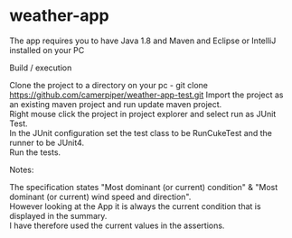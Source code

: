 # weather-app



The app requires you to have Java 1.8 and Maven and Eclipse or IntelliJ installed on your PC

Build / execution 

Clone the project to a directory on your pc - git clone https://github.com/camerpiper/weather-app-test.git
Import the project as an existing maven project and run update maven project.  
Right mouse click the project in project explorer and select run as JUnit Test.  
In the JUnit configuration set the test class to be RunCukeTest and the runner to be JUnit4.  
Run the tests.

Notes:

The specification states "Most dominant (or current) condition" & "Most dominant (or current) wind speed and direction".  
However looking at the App it is always the current condition that is displayed in the summary.  
I have therefore used the current values in the assertions.  


